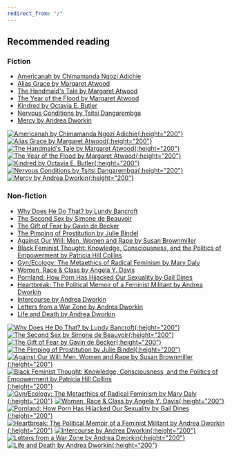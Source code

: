 ```yaml
---
redirect_from: "/"
---
```


## Recommended reading

### Fiction
- [Americanah by Chimamanda Ngozi Adichie](https://www.goodreads.com/book/show/15796700-americanah)
- [Alias Grace by Margaret Atwood](https://www.goodreads.com/book/show/72579.Alias_Grace)
- [The Handmaid's Tale by Margaret Atwood](https://www.goodreads.com/book/show/38447.The_Handmaid_s_Tale)
- [The Year of the Flood by Margaret Atwood](https://www.goodreads.com/book/show/6080337-the-year-of-the-flood)
- [Kindred by Octavia E. Butler](https://www.goodreads.com/book/show/60931.Kindred)
- [Nervous Conditions by Tsitsi Dangarembga](https://www.goodreads.com/book/show/158674.Nervous_Conditions)
- [Mercy by Andrea Dworkin](https://www.goodreads.com/book/show/377162.Mercy)

[![Americanah by Chimamanda Ngozi Adichie](https://i.gr-assets.com/images/S/compressed.photo.goodreads.com/books/1356654499l/15796700.jpg){:height="200"}](https://www.goodreads.com/book/show/15796700-americanah)
[![Alias Grace by Margaret Atwood](https://i.gr-assets.com/images/S/compressed.photo.goodreads.com/books/1298545436l/72579.jpg){:height="200"}](https://www.goodreads.com/book/show/72579.Alias_Grace)
[![The Handmaid's Tale by Margaret Atwood](https://i.gr-assets.com/images/S/compressed.photo.goodreads.com/books/1578028274l/38447._SY475_.jpg){:height="200"}](https://www.goodreads.com/book/show/38447.The_Handmaid_s_Tale)
[![The Year of the Flood by Margaret Atwood](https://i.gr-assets.com/images/S/compressed.photo.goodreads.com/books/1327906873l/6080337.jpg){:height="200"}](https://www.goodreads.com/book/show/6080337-the-year-of-the-flood)
[![Kindred by Octavia E. Butler](https://i.gr-assets.com/images/S/compressed.photo.goodreads.com/books/1339423248l/60931.jpg){:height="200"}](https://www.goodreads.com/book/show/60931.Kindred)
[![Nervous Conditions by Tsitsi Dangarembga](https://i.gr-assets.com/images/S/compressed.photo.goodreads.com/books/1369859435l/158674.jpg){:height="200"}](https://www.goodreads.com/book/show/158674.Nervous_Conditions)
[![Mercy by Andrea Dworkin](https://i.gr-assets.com/images/S/compressed.photo.goodreads.com/books/1174293226l/377162._SX318_.jpg){:height="200"}](https://www.goodreads.com/book/show/377162.Mercy)


### Non-fiction
- [Why Does He Do That? by Lundy Bancroft](https://www.goodreads.com/book/show/224552.Why_Does_He_Do_That_)
- [The Second Sex by Simone de Beauvoir](https://www.goodreads.com/book/show/457264.The_Second_Sex)
- [The Gift of Fear by Gavin de Becker](https://www.goodreads.com/book/show/56465.The_Gift_of_Fear)
- [The Pimping of Prostitution by Julie Bindel](https://www.goodreads.com/book/show/34428143-the-pimping-of-prostitution)
- [Against Our Will: Men, Women and Rape by Susan Brownmiller](https://www.goodreads.com/book/show/103180.Against_Our_Will)
- [Black Feminist Thought: Knowledge, Consciousness, and the Politics of Empowerment by Patricia Hill Collins](https://www.goodreads.com/book/show/60931.Kindred)
- [Gyn/Ecology: The Metaethics of Radical Feminism by Mary Daly](https://www.goodreads.com/book/show/643679.Gyn_Ecology)
- [Women, Race & Class by Angela Y. Davis](https://www.goodreads.com/book/show/635635.Women_Race_Class)
- [Pornland: How Porn Has Hijacked Our Sexuality by Gail Dines](https://www.goodreads.com/book/show/7621071-pornland)
- [Heartbreak: The Political Memoir of a Feminist Militant by Andrea Dworkin](https://www.goodreads.com/book/show/209327.Heartbreak)
- [Intercourse by Andrea Dworkin](https://www.goodreads.com/book/show/163265.Intercourse)
- [Letters from a War Zone by Andrea Dworkin](https://www.goodreads.com/book/show/209335.Letters_from_a_War_Zone)
- [Life and Death by Andrea Dworkin](https://www.goodreads.com/book/show/561861.Life_and_Death)



[![Why Does He Do That? by Lundy Bancroft](https://i.gr-assets.com/images/S/compressed.photo.goodreads.com/books/1479651155l/224552._SX318_.jpg){:height="200"}](https://www.goodreads.com/book/show/224552.Why_Does_He_Do_That_)
[![The Second Sex by Simone de Beauvoir](https://i.gr-assets.com/images/S/compressed.photo.goodreads.com/books/1327978178l/457264.jpg){:height="200"}](https://www.goodreads.com/book/show/457264.The_Second_Sex)
[![The Gift of Fear by Gavin de Becker](https://i.gr-assets.com/images/S/compressed.photo.goodreads.com/books/1348829921l/56465.jpg){:height="200"}](https://www.goodreads.com/book/show/56465.The_Gift_of_Fear)
[![The Pimping of Prostitution by Julie Bindel](https://i.gr-assets.com/images/S/compressed.photo.goodreads.com/books/1491403947l/34428143._SX318_.jpg){:height="200"}](https://www.goodreads.com/book/show/34428143-the-pimping-of-prostitution)
[![Against Our Will: Men, Women and Rape by Susan Brownmiller](https://i.gr-assets.com/images/S/compressed.photo.goodreads.com/books/1474573383l/103180._SY475_.jpg){:height="200"}](https://www.goodreads.com/book/show/103180.Against_Our_Will)
[![Black Feminist Thought: Knowledge, Consciousness, and the Politics of Empowerment by Patricia Hill Collins](https://i.gr-assets.com/images/S/compressed.photo.goodreads.com/books/1388468213l/353598.jpg){:height="200"}](https://www.goodreads.com/book/show/353598.Black_Feminist_Thought)
[![Gyn/Ecology: The Metaethics of Radical Feminism by Mary Daly](https://i.gr-assets.com/images/S/compressed.photo.goodreads.com/books/1320392161l/643679.jpg){:height="200"}](https://www.goodreads.com/book/show/643679.Gyn_Ecology)
[![Women, Race & Class by Angela Y. Davis](https://i.gr-assets.com/images/S/compressed.photo.goodreads.com/books/1359985746l/635635.jpg){:height="200"}](https://www.goodreads.com/book/show/635635.Women_Race_Class)
[![Pornland: How Porn Has Hijacked Our Sexuality by Gail Dines](https://i.gr-assets.com/images/S/compressed.photo.goodreads.com/books/1320477253l/7621071.jpg){:height="200"}](https://www.goodreads.com/book/show/7621071-pornland)
[![Heartbreak: The Political Memoir of a Feminist Militant by Andrea Dworkin](https://i.gr-assets.com/images/S/compressed.photo.goodreads.com/books/1348701503l/209327.jpg){:height="200"}](https://www.goodreads.com/book/show/209327.Heartbreak)
[![Intercourse by Andrea Dworkin](https://i.gr-assets.com/images/S/compressed.photo.goodreads.com/books/1557673711l/163265.jpg){:height="200"}](https://www.goodreads.com/book/show/163265.Intercourse)
[![Letters from a War Zone by Andrea Dworkin](https://i.gr-assets.com/images/S/compressed.photo.goodreads.com/books/1385070114l/209335.jpg){:height="200"}](https://www.goodreads.com/book/show/209335.Letters_from_a_War_Zone)
[![Life and Death by Andrea Dworkin](https://i.gr-assets.com/images/S/compressed.photo.goodreads.com/books/1348494644l/561861.jpg){:height="200"}](https://www.goodreads.com/book/show/561861.Life_and_Death)






